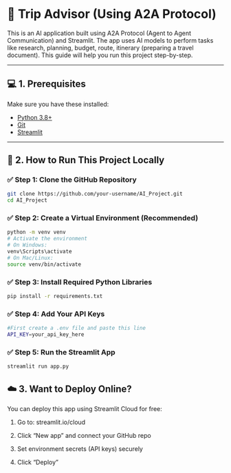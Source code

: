# 🌟 Trip Advisor (Using A2A Protocol)

This is an AI application built using A2A Protocol (Agent to Agent Communication) and Streamlit. The app uses AI models to perform tasks like research, planning, budget, route, itinerary (preparing a travel document). This guide will help you run this project step-by-step.

-----
## 💻 1. Prerequisites

Make sure you have these installed:

- [Python 3.8+](https://www.python.org/downloads/)
- [Git](https://git-scm.com/downloads)
- [Streamlit](https://streamlit.io)

---
## 🚀 2. How to Run This Project Locally

### ✅ Step 1: Clone the GitHub Repository

```bash
git clone https://github.com/your-username/AI_Project.git
cd AI_Project
```

### ✅ Step 2: Create a Virtual Environment (Recommended)

```bash
python -m venv venv
# Activate the environment
# On Windows:
venv\Scripts\activate
# On Mac/Linux:
source venv/bin/activate
```

### ✅ Step 3: Install Required Python Libraries

```bash
pip install -r requirements.txt
```

### ✅ Step 4: Add Your API Keys

```bash
#First create a .env file and paste this line
API_KEY=your_api_key_here
```

### ✅ Step 5: Run the Streamlit App

```bash
streamlit run app.py
```

## ☁️ 3. Want to Deploy Online?

You can deploy this app using Streamlit Cloud for free:

1. Go to: streamlit.io/cloud

2. Click “New app” and connect your GitHub repo

3. Set environment secrets (API keys) securely

4. Click “Deploy”
